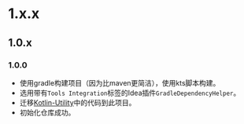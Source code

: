 # 1.x.x

## 1.0.x

### 1.0.0

* 使用gradle构建项目（因为比maven更简洁），使用kts脚本构建。
* 选用带有`Tools Integration`标签的Idea插件`GradleDependencyHelper`。
* 迁移[Kotlin-Utility](https://github.com/DragonKnightOfBreeze/Kotlin-Utility)中的代码到此项目。
* 初始化仓库成功。
